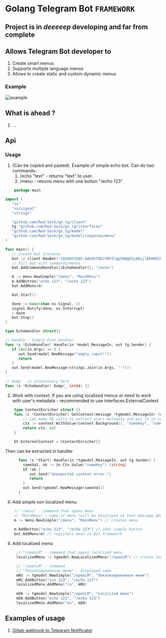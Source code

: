 # Golang Telegram Bot `FRAMEWORK`

## Project is in _deeeeep_ developing and far from complete

## Allows Telegram Bot developer to
1. Create smart menus
2. Supports multiple language menus
3. Allows to create static and custom dynamic menus
 
### Example
   ![example](https://s8.gifyu.com/images/ezgif.com-gif-maker91dac04b6bc3438d.gif)

## What is ahead ?
1. ...

## Api
### Usage
1. (Can be copied and pasted). Example of simple echo bot. Can do two commands: 
   1. /echo "text" - returns "text" to user.
   2. /menu - returns menu with one button "/echo 123"
```go
    package main

import (
   "os"
   "os/signal"
   "strings"

   "github.com/Red-Sock/go_tg/client"
   tg "github.com/Red-Sock/go_tg/interfaces"
   "github.com/Red-Sock/go_tg/model"
   "github.com/Red-Sock/go_tg/model/response/menu"
)

func main() {
   // Create bot instance
   bot := client.NewBot("1816053505:AAG9VfAEJtRFZlqp58WgESyAByjlBhmR0Ik")
   // Fill bot with commands/menus
   bot.AddCommandHandler(&EchoHandler{}, "/echo")

   m := menu.NewSimple("/menu", "MainMenu")
   m.AddButton("echo 123", "/echo 123")
   bot.AddMenu(m)

   bot.Start()

   done := make(chan os.Signal, 1)
   signal.Notify(done, os.Interrupt)
   <-done
   bot.Stop()
}

type EchoHandler struct{}

// Handle - Simple Echo handler
func (s *EchoHandler) Handle(in *model.MessageIn, out tg.Sender) {
   if len(in.Args) == 0 {
      out.Send(model.NewMessage("empty input!"))
      return
   }
   out.Send(model.NewMessage(strings.Join(in.Args, "-")))
}

// Dump - is unnecessary here
func (s *EchoHandler) Dump(_ int64) {}
```

2. Work with context.
If you are using localized menus or need to work with user's metadata - recommended to use interfaces.ExternalContext
```go
    type ContextEnricher struct {}
    func (c *ContextEnricher) GetContext(message *tgmodel.MessageIn) (context.Context, error){
    	// can make DB calls to extract users metadata and put it in context
        ctx := context.WithValue(context.Background(), "someKey", "some value")
    	return ctx, nil
    }

    bt.ExternalContext = &ContextEnricher{}
 ```


Then can be extracted in handler


```go
      func (s *Start) Handle(in *tgmodel.MessageIn, out tg.Sender) {
        someVal, ok := in.Ctx.Value("someKey").(string)
        if !ok {
           out.Send("Unexpected context error.")
		   return
        }
	    out.Send(tgmodel.NewMessage(someVal))
      }
```
4. Add simple non localized menu:
```go
    // "/menu" - command that opens menu 
	// "MainMenu" - name of menu (will be displayed as text message above buttons)
    m := menu.NewSimple("/menu", "MainMenu") // creates menu 
	
    m.AddButton("echo 123", "/echo 123") // adds simple button
    bot.AddMenu(m) // registers menu in bot framework
```
4. Add localized menu
```go
     // "/openLM" - command that opens localized menu 
     localizedMenu := tgmodel.NewLocalizedMenu("/openLM") // create localized menu

	 // "/openLM" - command
	 // "Локализированное меню" - displayed name
     mRU := tgmodel.NewSimple("/openLM", "Локализированное меню")
     mRU.AddButton("эхо 123", "/echo 123")
     localizedMenu.AddMenu("ru", mRU)
   
	 mEN := tgmodel.NewSimple("/openLM", "Localized menu")
	 mEN.AddButton("echo 123", "/echo 123")
	 localizedMenu.AddMenu("en", mEN)
```
## Examples of usage
1. [Gitlab webhook to Telegram Notificator](https://github.com/AlexSkilled/GitM8)
